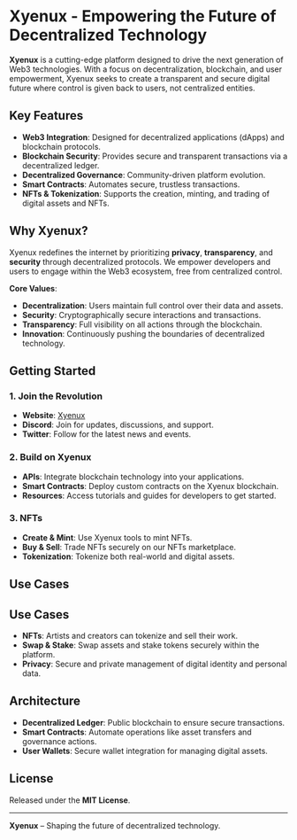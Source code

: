 # Xyenux - Empowering the Future of Decentralized Technology

**Xyenux** is a cutting-edge platform designed to drive the next generation of Web3 technologies. With a focus on decentralization, blockchain, and user empowerment, Xyenux seeks to create a transparent and secure digital future where control is given back to users, not centralized entities.

## Key Features

- **Web3 Integration**: Designed for decentralized applications (dApps) and blockchain protocols.
- **Blockchain Security**: Provides secure and transparent transactions via a decentralized ledger.
- **Decentralized Governance**: Community-driven platform evolution.
- **Smart Contracts**: Automates secure, trustless transactions.
- **NFTs & Tokenization**: Supports the creation, minting, and trading of digital assets and NFTs.

## Why Xyenux?

Xyenux redefines the internet by prioritizing **privacy**, **transparency**, and **security** through decentralized protocols. We empower developers and users to engage within the Web3 ecosystem, free from centralized control.

**Core Values**:
- **Decentralization**: Users maintain full control over their data and assets.
- **Security**: Cryptographically secure interactions and transactions.
- **Transparency**: Full visibility on all actions through the blockchain.
- **Innovation**: Continuously pushing the boundaries of decentralized technology.

## Getting Started

### 1. Join the Revolution
- **Website**: [Xyenux](http://www.xyenux.vercel.app)
- **Discord**: Join for updates, discussions, and support.
- **Twitter**: Follow for the latest news and events.

### 2. Build on Xyenux
- **APIs**: Integrate blockchain technology into your applications.
- **Smart Contracts**: Deploy custom contracts on the Xyenux blockchain.
- **Resources**: Access tutorials and guides for developers to get started.

### 3. NFTs
- **Create & Mint**: Use Xyenux tools to mint NFTs.
- **Buy & Sell**: Trade NFTs securely on our NFTs marketplace.
- **Tokenization**: Tokenize both real-world and digital assets.

## Use Cases

## Use Cases

- **NFTs**: Artists and creators can tokenize and sell their work.
- **Swap & Stake**: Swap assets and stake tokens securely within the platform.
- **Privacy**: Secure and private management of digital identity and personal data.


## Architecture

- **Decentralized Ledger**: Public blockchain to ensure secure transactions.
- **Smart Contracts**: Automate operations like asset transfers and governance actions.
- **User Wallets**: Secure wallet integration for managing digital assets.


## License

Released under the **MIT License**.

---

**Xyenux** – Shaping the future of decentralized technology.
